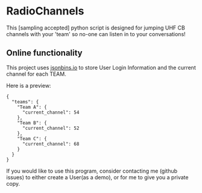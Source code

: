# RadioChannels
This [sampling accepted] python script is designed for jumping UHF CB channels with your 'team' so no-one can listen in to your conversations!
<h2>Online functionality</h2>
<p>This project uses <a href='jsonbins.io'>jsonbins.io</a> to store User Login Information and the current channel for each TEAM.</p>
<p>Here is a preview:</p>
<pre><code>{
  "teams": {
    "Team A": {
      "current_channel": 54
    },
    "Team B": {
      "current_channel": 52
    },
    "Team C": {
      "current_channel": 68
    }
  }
}</code></pre>

If you would like to use this program, consider contacting me (github issues) to either create a User(as a demo), or for me to give you a private copy.
